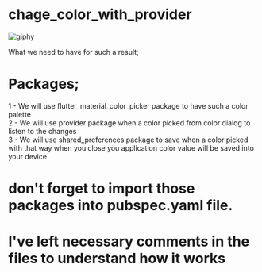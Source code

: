 # chage_color_with_provider

![giphy](https://user-images.githubusercontent.com/34074484/77065200-e815d080-69f1-11ea-9be0-8971d4b50b68.gif)

What we need to have for such a result;

# Packages;
  
 1 - We will use flutter_material_color_picker package to have such a color palette<br>
 2 - We will use provider package when a color picked from color dialog to listen to the changes<br>
 3 - We will use shared_preferences package to save when a color picked with that way when you close you application color value will be saved into your device<br>

# don't forget to import those packages into pubspec.yaml file.

# I've left necessary comments in the files to understand how it works

